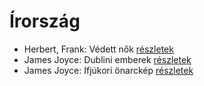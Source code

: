 # Írország

- Herbert, Frank: Védett nők [részletek](../_details/Herbert%2C%20Frank.md#id_702)
- James Joyce: Dublini emberek [részletek](../_details/James%20Joyce.md#id_455)
- James Joyce: Ifjúkori önarckép [részletek](../_details/James%20Joyce.md#id_456)
